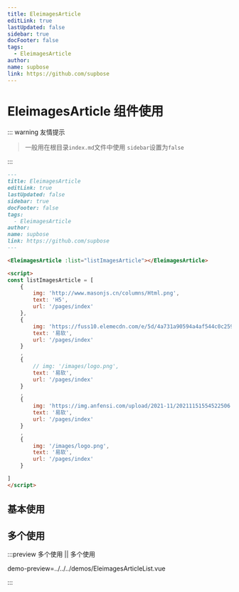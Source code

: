 ```yaml
---
title: EleimagesArticle
editLink: true
lastUpdated: false
sidebar: true
docFooter: false
tags:
  - EleimagesArticle
author:
name: supbose
link: https://github.com/supbose
---
```


# EleimagesArticle 组件使用

::: warning 友情提示

> 一般用在根目录`index.md`文件中使用
> `sidebar`设置为`false`

:::

<EleimagesArticle :list="listImagesArticle"></EleimagesArticle>

```md
---
title: EleimagesArticle
editLink: true
lastUpdated: false
sidebar: true
docFooter: false
tags:
  - EleimagesArticle
author:
name: supbose
link: https://github.com/supbose
---

<EleimagesArticle :list="listImagesArticle"></EleimagesArticle>

<script>
const listImagesArticle = [
    {
        img: 'http://www.masonjs.cn/columns/Html.png',
        text: 'H5',
        url: '/pages/index'
    },
    {
        img: 'https://fuss10.elemecdn.com/e/5d/4a731a90594a4af544c0c25941171jpeg.jpeg',
        text: '易软',
        url: '/pages/index'
    }
    ,
    {
        // img: '/images/logo.png',
        text: '易软',
        url: '/pages/index'
    }
    ,
    {
        img: 'https://img.anfensi.com/upload/2021-11/20211151554522506.png',
        text: '易软',
        url: '/pages/index'
    }
    ,
    {
        img: '/images/logo.png',
        text: '易软',
        url: '/pages/index'
    }

]
</script>
```

## 基本使用

<preview path="../../../demos/EleimagesArticle.vue" title="基本使用" description=""></preview>

## 多个使用

:::preview 多个使用 || 多个使用

demo-preview=../../../demos/EleimagesArticleList.vue

:::

<script>
const listImagesArticle = [
    {
        img: 'http://www.masonjs.cn/columns/Html.png',
        text: 'H5',
        url: '/pages/index'
    },
    {
        img: 'https://fuss10.elemecdn.com/e/5d/4a731a90594a4af544c0c25941171jpeg.jpeg',
        text: '易软',
        url: '/pages/index'
    },
    {
        // img: '/images/logo.png',
        text: '易软',
        url: '/pages/index'
    },
    {
        img: '/images/logo.png',
        text: '易软',
        url: '/pages/index'
    },
    {
        img: 'https://img.anfensi.com/upload/2021-11/20211151554522506.png',
        text: '易软',
        url: '/pages/index'
    }

]
</script>
